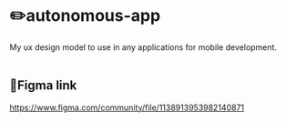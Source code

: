 # ✏️autonomous-app
My ux design model to use in any applications for
mobile development.
<br>
<br>
## 🔗Figma link
https://www.figma.com/community/file/1138913953982140871
<br>
<br>

